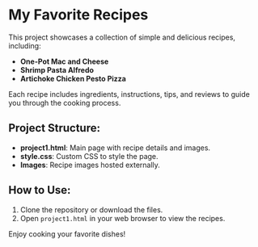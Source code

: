 # My Favorite Recipes

This project showcases a collection of simple and delicious recipes, including:

- **One-Pot Mac and Cheese**
- **Shrimp Pasta Alfredo**
- **Artichoke Chicken Pesto Pizza**

Each recipe includes ingredients, instructions, tips, and reviews to guide you through the cooking process.

## Project Structure:
- **project1.html**: Main page with recipe details and images.
- **style.css**: Custom CSS to style the page.
- **Images**: Recipe images hosted externally.

## How to Use:
1. Clone the repository or download the files.
2. Open `project1.html` in your web browser to view the recipes.

Enjoy cooking your favorite dishes!
